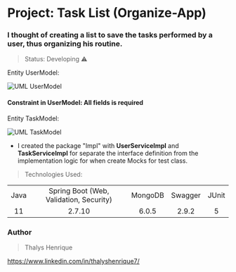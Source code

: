 # Project: Task List (Organize-App)

### I thought of creating a list to save the tasks performed by a user, thus organizing his routine.

> Status: Developing ⚠️

Entity UserModel:

![UML UserModel](https://github.com/thalyshenrique7/organize-app/assets/100730757/e07f7d07-7108-4402-8e65-dc424b5eb29c)

#### Constraint in UserModel: All fields is required

Entity TaskModel:

![UML TaskModel ](https://github.com/thalyshenrique7/organize-app/assets/100730757/4175cf09-0045-4db1-8dee-59054b333ebc)

+ I created the package "Impl" with <b>UserServiceImpl</b> and <b>TaskServiceImpl</b> for separate the interface definition from the implementation logic for when create Mocks for test class.

> Technologies Used:

<table>
<tr align="center">
<td>Java</td>
<td>Spring Boot (Web, Validation, Security)</td>
<td>MongoDB</td>
<td>Swagger</td>
<td>JUnit</td>
</tr>

<tr align="center">
<td>11</td>
<td>2.7.10</td>
<td>6.0.5</td>
<td>2.9.2</td>
<td>5</td>
</tr>
</table>

### Author
> Thalys Henrique

https://www.linkedin.com/in/thalyshenrique7/

